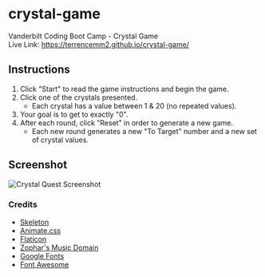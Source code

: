 # crystal-game
Vanderbilt Coding Boot Camp - Crystal Game  
Live Link: https://terrencemm2.github.io/crystal-game/  
  
## Instructions  
1. Click "Start" to read the game instructions and begin the game.  
2. Click one of the crystals presented.  
   * Each crystal has a value between 1 & 20 (no repeated values).  
3. Your goal is to get to exactly "0".  
4. After each round, click "Reset" in order to generate a new game.  
   * Each new round generates a new "To Target" number and a new set of crystal values.  


## Screenshot
![Crystal Quest Screenshot](../media/crystal-quest-screenshot.png?raw=true)

### Credits
* [Skeleton](http://getskeleton.com/)  
* [Animate.css](https://daneden.github.io/animate.css/)  
* [Flaticon](https://www.flaticon.com/)  
* [Zophar's Music Domain](https://www.zophar.net/music)
* [Google Fonts](https://fonts.google.com/)
* [Font Awesome](https://fontawesome.com/)
